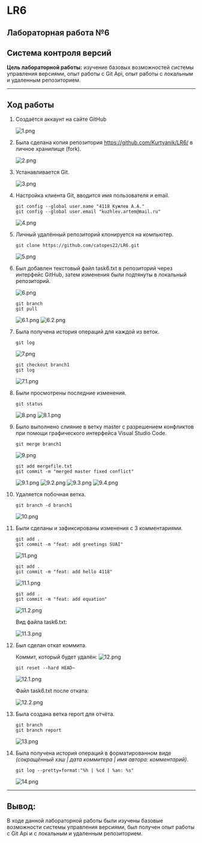 # **LR6**

## Лабораторная работа №6
## Система контроля версий

**Цель лабораторной работы:**
изучение базовых возможностей системы управления версиями, опыт работы с Git Api, опыт работы с локальным и удаленным репозиторием.

------------

## Ход работы
1. Создаётся аккаунт на сайте GitHub

    ![1.png](./images/1.png)
2. Была сделана копия репозитория https://github.com/Kurtyanik/LR6/ в личное хранилище (fork).

    ![2.png](./images/2.png)
3. Устанавливается Git.
    
    ![3.png](./images/3.png)
4. Настройка клиента Git, вводится имя пользователя и email.

    ```console
    git config --global user.name "4118 Кужлев А.А."
    git config --global user.email "kuzhlev.artem@mail.ru"
    ```
    ![4.png](./images/4.png)
5. Личный удалённый репозиторий клонируется на компьютер.

    ```console
    git clone https://github.com/catopes22/LR6.git
    ```
    ![5.png](./images/5.png)
6. Был добавлен текстовый файл task6.txt в репозиторий через интерфейс GitHub, затем изменения были подтянуты в локальный репозиторий.

    ![6.png](./images/6.png)
    ```console
    git branch
    git pull
    ```
    ![6.1.png](./images/6.1.png)
    ![6.2.png](./images/6.2.png)
7. Была получена история операций для каждой из веток.

    ```console
    git log
    ```
    ![7.png](./images/7.png)
    ```console
    git checkout branch1
    git log
    ```
    ![7.1.png](./images/7.1.png)
8. Были просмотрены последние изменения.

    ```console
    git status
    ```
    ![8.png](./images/8.png)
    ![8.1.png](./images/8.1.png)
9.  Было выполнено слияние в ветку master с разрешением конфликтов при помощи графического интерфейса Visual Studio Code.

    ```console
    git merge branch1
    ```
    ![9.png](./images/9.png)
    ```console
    git add mergefile.txt
    git commit -m "merged master fixed conflict"
    ```
    ![9.1.png](./images/9.1.png)
    ![9.2.png](./images/9.2.png)
    ![9.3.png](./images/9.3.png)
    ![9.4.png](./images/9.4.png)
10. Удаляется побочная ветка.

    ```console
    git branch -d branch1
    ```
    ![10.png](./images/10.png)
11. Были сделаны и зафиксированы изменения c 3 комментариями.

    ```console
    git add .
    git commit -m "feat: add greetings SUAI"
    ```
    ![11.png](./images/11.png)

    ```console
    git add .
    git commit -m "feat: add hello 4118"
    ```
    ![11.1.png](./images/11.1.png)

     ```console
    git add .
    git commit -m "feat: add equation"
    ```
    ![11.2.png](./images/11.2.png)

    Вид файла task6.txt:

    ![11.3.png](./images/11.3.png)
12. Был сделан откат коммита.

    Коммит, который будет удалён:
    ![12.png](./images/12.png)

    ```console
    git reset --hard HEAD~
    ```
    ![12.1.png](./images/12.1.png)

    Файл task6.txt после отката:

    ![12.2.png](./images/12.2.png)
13. Была создана ветка report для отчёта.

    ```console
    git branch
    git branch report
    ```
    ![13.png](./images/13.png)
14. Была получена история операций в форматированном виде *(сокращённый хэш | дата коммитера | имя автора: комментарий)*.

    ```console
    git log --pretty=format:"%h | %cd | %an: %s"
    ```
    ![14.png](./images/14.png)
 
--------

## Вывод: 
В ходе данной лабораторной работы были изучены базовые возможности системы управления версиями, был получен опыт работы с Git Api и с локальным и удаленным репозиторием.